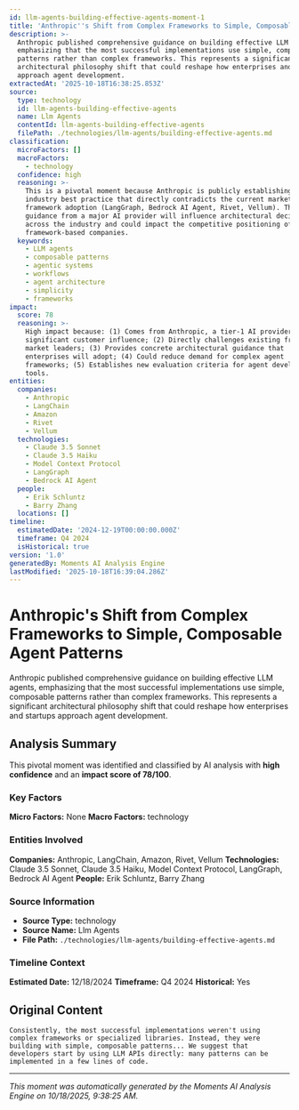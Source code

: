 ```yaml
---
id: llm-agents-building-effective-agents-moment-1
title: 'Anthropic''s Shift from Complex Frameworks to Simple, Composable Agent Patterns'
description: >-
  Anthropic published comprehensive guidance on building effective LLM agents,
  emphasizing that the most successful implementations use simple, composable
  patterns rather than complex frameworks. This represents a significant
  architectural philosophy shift that could reshape how enterprises and startups
  approach agent development.
extractedAt: '2025-10-18T16:38:25.853Z'
source:
  type: technology
  id: llm-agents-building-effective-agents
  name: Llm Agents
  contentId: llm-agents-building-effective-agents
  filePath: ./technologies/llm-agents/building-effective-agents.md
classification:
  microFactors: []
  macroFactors:
    - technology
  confidence: high
  reasoning: >-
    This is a pivotal moment because Anthropic is publicly establishing a new
    industry best practice that directly contradicts the current market trend of
    framework adoption (LangGraph, Bedrock AI Agent, Rivet, Vellum). This
    guidance from a major AI provider will influence architectural decisions
    across the industry and could impact the competitive positioning of
    framework-based companies.
  keywords:
    - LLM agents
    - composable patterns
    - agentic systems
    - workflows
    - agent architecture
    - simplicity
    - frameworks
impact:
  score: 78
  reasoning: >-
    High impact because: (1) Comes from Anthropic, a tier-1 AI provider with
    significant customer influence; (2) Directly challenges existing framework
    market leaders; (3) Provides concrete architectural guidance that
    enterprises will adopt; (4) Could reduce demand for complex agent
    frameworks; (5) Establishes new evaluation criteria for agent development
    tools.
entities:
  companies:
    - Anthropic
    - LangChain
    - Amazon
    - Rivet
    - Vellum
  technologies:
    - Claude 3.5 Sonnet
    - Claude 3.5 Haiku
    - Model Context Protocol
    - LangGraph
    - Bedrock AI Agent
  people:
    - Erik Schluntz
    - Barry Zhang
  locations: []
timeline:
  estimatedDate: '2024-12-19T00:00:00.000Z'
  timeframe: Q4 2024
  isHistorical: true
version: '1.0'
generatedBy: Moments AI Analysis Engine
lastModified: '2025-10-18T16:39:04.286Z'
---
```

# Anthropic's Shift from Complex Frameworks to Simple, Composable Agent Patterns

Anthropic published comprehensive guidance on building effective LLM agents, emphasizing that the most successful implementations use simple, composable patterns rather than complex frameworks. This represents a significant architectural philosophy shift that could reshape how enterprises and startups approach agent development.

## Analysis Summary

This pivotal moment was identified and classified by AI analysis with **high confidence** and an **impact score of 78/100**.

### Key Factors

**Micro Factors:** None
**Macro Factors:** technology

### Entities Involved

**Companies:** Anthropic, LangChain, Amazon, Rivet, Vellum
**Technologies:** Claude 3.5 Sonnet, Claude 3.5 Haiku, Model Context Protocol, LangGraph, Bedrock AI Agent
**People:** Erik Schluntz, Barry Zhang


### Source Information

- **Source Type:** technology
- **Source Name:** Llm Agents
- **File Path:** `./technologies/llm-agents/building-effective-agents.md`

### Timeline Context

**Estimated Date:** 12/18/2024
**Timeframe:** Q4 2024
**Historical:** Yes

## Original Content

```
Consistently, the most successful implementations weren't using complex frameworks or specialized libraries. Instead, they were building with simple, composable patterns... We suggest that developers start by using LLM APIs directly: many patterns can be implemented in a few lines of code.
```

---

*This moment was automatically generated by the Moments AI Analysis Engine on 10/18/2025, 9:38:25 AM.*
